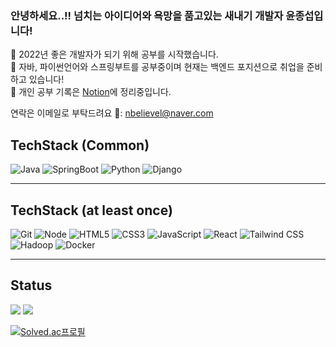 
### 안녕하세요..!! 넘치는 아이디어와 욕망을 품고있는 새내기 개발자 윤종섭입니다!

:book: 2022년 좋은 개발자가 되기 위해 공부를 시작했습니다. <br/>
:book: 자바, 파이썬언어와 스프링부트를 공부중이며 현재는 백엔드 포지션으로 취업을 준비하고 있습니다! <br/>
:book: 개인 공부 기록은 [Notion](https://www.notion.so/developer-yoon/da1ef7541adc480cb0ca5362c94ecb8f?v=837384cfc8d64a69a9178a4984386f8e)에 정리중입니다.</br>


<!-- Add a links-->
연락은 이메일로 부탁드려요 👏: nbelievel@naver.com <br/>



## TechStack (Common)

  ![Java](https://img.shields.io/badge/-java-007396?style=for-the-badge&logo=java&logoColor=white)
  ![SpringBoot](https://img.shields.io/badge/SpringBoot-6DB33F?style=for-the-badge&logo=SpringBoot&logoColor=white)
  ![Python](https://img.shields.io/badge/-python-3776AB?style=for-the-badge&logo=python&logoColor=white)
  ![Django](https://img.shields.io/badge/-Django-092E20?style=for-the-badge&logo=Django&logoColor=white)
  
  
---

## TechStack (at least once)

  ![Git](https://img.shields.io/badge/-Git-F05032?style=for-the-badge&logo=git&logoColor=ffffff)
  ![Node](https://img.shields.io/badge/-Nodejs-43853d?style=for-the-badge&logo=Node.js&logoColor=white)
  ![HTML5](https://img.shields.io/badge/-HTML5-F05032?style=for-the-badge&logo=html5&logoColor=ffffff)
  ![CSS3](https://img.shields.io/badge/-CSS3-007ACC?style=for-the-badge&logo=css3)
  ![JavaScript](https://img.shields.io/badge/JavaScript-F7DF1E?style=for-the-badge&logo=JavaScript&logoColor=black)
  ![React](https://img.shields.io/badge/-React-222222?style=for-the-badge&logo=react)
  ![Tailwind CSS](https://img.shields.io/badge/TailwindCSS-06B6D4?style=for-the-badge&logo=TailwindCSS&logoColor=white)
  ![Hadoop](https://img.shields.io/badge/AphacheHadoop-66CCFF?style=for-the-badge&logo=ApacheHadoop&logoColor=white)
  ![Docker](https://img.shields.io/badge/Docker-2496ED?style=for-the-badge&logo=Docker&logoColor=white)
  
  
 -----

## Status

  <img src="https://github-readme-stats.vercel.app/api?username=deep-blue-dream&layout=compact&show_icons=true&theme=vue&hide_border=true" />
  <img src="https://github-readme-stats.vercel.app/api/top-langs/?username=deep-blue-dream&layout=compact&theme=vue&hide_border=true" />

[![Solved.ac프로필](http://mazassumnida.wtf/api/v2/generate_badge?boj=bersina)](https://solved.ac/bersina)
